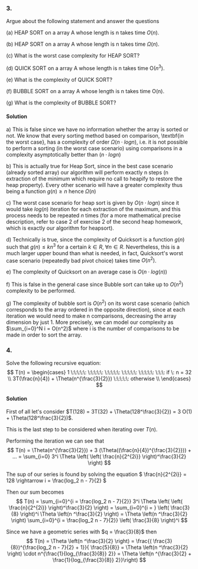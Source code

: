 

### 3. 
Argue about the following statement and answer the questions

(a) HEAP SORT on a array A whose length is n takes time $O(n)$.

(b) HEAP SORT on a array A whose length is n takes time $\Omega(n)$.

(c) What is the worst case complexity for HEAP SORT?

(d) QUICK SORT on a array A whose length is n takes time O($n^3$).

(e) What is the complexity of QUICK SORT?

(f) BUBBLE SORT on a array A whose length is n takes time O(n).

(g) What is the complexity of BUBBLE SORT?

#### Solution

a) This is false since we have no information whether the array is sorted or not. We know that every sorting method based on comparison, \textbf{in the worst case}, has a complexity of order $\Omega(n \cdot log n)$, i.e. it is not possible to perform a sorting (in the worst case scenario) using comparisons in a complexity asymptotically better than $(n \cdot log n)$

b) This is actually true for Heap Sort, since in the best case scenario (already sorted array) our algorithm will perform exactly n steps (n extraction of the minimum which require no call to heapify to restore the heap property). Every other scenario will have a greater complexity thus being a function $g(n) \geq n$ hence $\Omega(n)$

c) The worst case scenario for heap sort is given by $O(n \cdot log n)$ since it would take $log(n)$ iteration for each extraction of the maximum, and this process needs to be repeated $n$ times (for a more mathematical precise description, refer to case 2 of exercise 2 of the second heap homework, which is exactly our algorithm for heapsort).

d) Technically is true, since the complexity of Quicksort is a function $g(n)$ such that $g(n) \leq k n^3$ for a certain $k \in R,\; \forall n \in R$. Nevertheless, this is a much larger upper bound than what is needed, in fact, Quicksort's worst case scenario (repeatedly bad pivot choice) takes time $O(n^2)$.

e) The complexity of Quicksort on an average case is $O(n \cdot log(n))$

f) This is false in the general case since Bubble sort can take up to $O(n^2)$ complexity to be performed.

g) The complexity of bubble sort is $O(n^2)$ on its worst case scenario (which corresponds to the array ordered in the opposite direction), since at each iteration we would need to make n comparisons, decreasing the array dimension by just 1. More precisely, we can model our complexity as $\sum_{i=0}^N i = O(n^2)$ where i is the number of comparisons to be made in order to sort the array.

### 4. 
Solve the following recursive equation:
$$ T(n) = 
\begin{cases} 
1 \:\:\:\:\: \:\:\:\:\: \:\:\:\:\:  \:\:\:\:\:  \:\:\:\:\:  \:\:\: if \: n = 32 \\
3T(\frac{n}{4}) + \Theta(n^{\frac{3}{2}}) \:\:\:\:\: otherwise \\
\end{cases}
$$

#### Solution

First of all let's consider $T(128) = 3T(32) + \Theta(128^\frac{3}{2}) = 3 O(1) + \Theta(128^\frac{3}{2})$.

This is the last step to be considered when iterating over $T(n)$. 

Performing the iteration we can see that 
$$ 
T(n) = \Theta(n^{\frac{3}{2}}) + 3 (\Theta((\frac{n}{4})^{\frac{3}{2}})) + ... = \sum_{i=0} 3^i \Theta \left( \left( \frac{n}{2^{2i}} \right)^\frac{3}{2} \right)
$$

The sup of our series is found by solving the equation $ \frac{n}{2^{2i}} = 128 \rightarrow i = \frac{log_2 n - 7}{2} $

Then our sum becomes
$$
T(n) = \sum_{i=0}^{i = \frac{log_2 n - 7}{2}} 3^i \Theta \left( \left( \frac{n}{2^{2i}} \right)^\frac{3}{2} \right) = \sum_{i=0}^{i = } \left( \frac{3}{8} \right)^i \Theta \left(n ^\frac{3}{2} \right) = \Theta \left(n ^\frac{3}{2} \right) \sum_{i=0}^{i = \frac{log_2 n - 7}{2}} \left( \frac{3}{8} \right)^i
$$ 

Since we have a geometric series with $q = \frac{3}{8}$ then
$$
T(n) = \Theta \left(n ^\frac{3}{2} \right) = \frac{( \frac{3}{8})^{\frac{log_2 n - 7}{2} + 1}}{ \frac{5}{8}} = \Theta \left(n ^\frac{3}{2} \right) \cdot n^{\frac{1}{log_{\frac{3}{8}} 2}} = \Theta \left(n ^{\frac{3}{2} + \frac{1}{log_{\frac{3}{8}} 2}}\right)
$$

